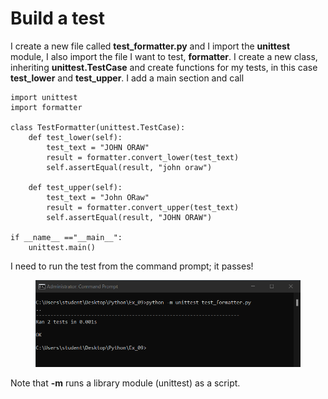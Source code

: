 # Build a test

I create a new file called **test\_formatter.py** and I import the **unittest** module, I also import the file I want to test, **formatter**. I create a new class, inheriting **unittest.TestCase** and create functions for my tests, in this case **test\_lower** and **test\_upper**. I add a main section and call&#x20;

```
import unittest
import formatter

class TestFormatter(unittest.TestCase):
    def test_lower(self):
        test_text = "JOHN ORAW"
        result = formatter.convert_lower(test_text)
        self.assertEqual(result, "john oraw")

    def test_upper(self):
        test_text = "John ORaw"
        result = formatter.convert_upper(test_text)
        self.assertEqual(result, "JOHN ORAW")

if __name__ =="__main__":
    unittest.main()

```

I need to run the test from the command prompt; it passes!

<figure><img src="../../.gitbook/assets/image (2) (1).png" alt=""><figcaption></figcaption></figure>

Note that **-m** runs a library module (unittest) as a script.
